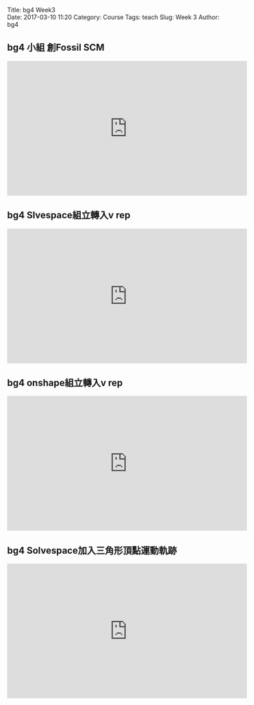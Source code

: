 Title: bg4 Week3   
Date: 2017-03-10 11:20
Category: Course
Tags: teach
Slug: Week 3
Author: bg4 

<!-- PELICAN_END_SUMMARY -->

<h2>bg4 小組 創Fossil SCM</h2>

<iframe width="560" height="315" src="https://www.youtube.com/embed/HI24oKKnF8k" frameborder="0" allowfullscreen></iframe>

<h2>bg4 Slvespace組立轉入v rep</h2>

<iframe width="560" height="315" src="https://www.youtube.com/embed/PkUgnNXSuGE" frameborder="0" allowfullscreen></iframe>

<h2>bg4 onshape組立轉入v rep</h2>

<iframe width="560" height="315" src="https://www.youtube.com/embed/Q-vzhhbOGhE" frameborder="0" allowfullscreen></iframe>

<h2>bg4 Solvespace加入三角形頂點運動軌跡</h2>

<iframe width="560" height="315" src="https://www.youtube.com/embed/PzDrsI5bmr4" frameborder="0" allowfullscreen></iframe>
